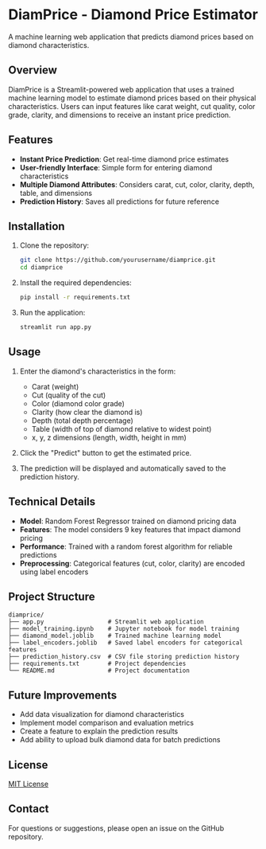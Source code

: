 # DiamPrice - Diamond Price Estimator

A machine learning web application that predicts diamond prices based on diamond characteristics.

## Overview

DiamPrice is a Streamlit-powered web application that uses a trained machine learning model to estimate diamond prices based on their physical characteristics. Users can input features like carat weight, cut quality, color grade, clarity, and dimensions to receive an instant price prediction.

## Features

- **Instant Price Prediction**: Get real-time diamond price estimates
- **User-friendly Interface**: Simple form for entering diamond characteristics
- **Multiple Diamond Attributes**: Considers carat, cut, color, clarity, depth, table, and dimensions
- **Prediction History**: Saves all predictions for future reference

## Installation

1. Clone the repository:
   ```bash
   git clone https://github.com/yourusername/diamprice.git
   cd diamprice
   ```

2. Install the required dependencies:
   ```bash
   pip install -r requirements.txt
   ```

3. Run the application:
   ```bash
   streamlit run app.py
   ```

## Usage

1. Enter the diamond's characteristics in the form:
   - Carat (weight)
   - Cut (quality of the cut)
   - Color (diamond color grade)
   - Clarity (how clear the diamond is)
   - Depth (total depth percentage)
   - Table (width of top of diamond relative to widest point)
   - x, y, z dimensions (length, width, height in mm)

2. Click the "Predict" button to get the estimated price.

3. The prediction will be displayed and automatically saved to the prediction history.

## Technical Details

- **Model**: Random Forest Regressor trained on diamond pricing data
- **Features**: The model considers 9 key features that impact diamond pricing
- **Performance**: Trained with a random forest algorithm for reliable predictions
- **Preprocessing**: Categorical features (cut, color, clarity) are encoded using label encoders

## Project Structure

```
diamprice/
├── app.py                  # Streamlit web application
├── model_training.ipynb    # Jupyter notebook for model training
├── diamond_model.joblib    # Trained machine learning model
├── label_encoders.joblib   # Saved label encoders for categorical features
├── prediction_history.csv  # CSV file storing prediction history
├── requirements.txt        # Project dependencies
└── README.md               # Project documentation
```

## Future Improvements

- Add data visualization for diamond characteristics
- Implement model comparison and evaluation metrics
- Create a feature to explain the prediction results
- Add ability to upload bulk diamond data for batch predictions

## License

[MIT License](LICENSE)

## Contact

For questions or suggestions, please open an issue on the GitHub repository.
